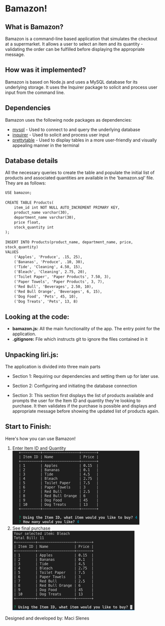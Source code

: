 # Bamazon!

## What is Bamazon?

Bamazon is a command-line based application that simulates the checkout at a supermarket. It allows a user to select an item and its quantity - validating the order can be fulfilled before displaying the appropriate message.

## How was it implemented?

Bamazon is based on Node.js and uses a MySQL database for its underlying storage. It uses the Inquirer package to solicit and process user input from the command line.

## Dependencies

Bamazon uses the following node packages as dependencies:

* [mysql](https://www.npmjs.com/package/mysql) - Used to connect to and query the underlying database
* [inquirer](https://www.npmjs.com/package/inquirer) - Used to solicit and process user input
* [prettytable](https://www.npmjs.com/package/prettytable) - Used to display tables in a more user-friendly and visually appealing manner in the terminal

## Database details

All the necessary queries to create the table and populate the initial list of products and associated quantities are available in the 'bamazon.sql' file. They are as follows:

```
USE bamazon;

CREATE TABLE Products(
	item_id int NOT NULL AUTO_INCREMENT PRIMARY KEY,
    product_name varchar(30),
    department_name varchar(30),
    price float,
    stock_quantity int
);

INSERT INTO Products(product_name, department_name, price, stock_quantity)
VALUES
	('Apples', 'Produce', .15, 25),
    ('Bananas', 'Produce', .10, 30),
	('Tide', 'Cleaning', 4.50, 15),
    ('Bleach', 'Cleaning', 2.75, 20),
	('Toilet Paper', 'Paper Products', 7.50, 3),
    ('Paper Towels', 'Paper Products', 3, 7),
	('Red Bull', 'Beverages', 2.50, 10),
    ('Red Bull Orange', 'Beverages', 6, 15),
	('Dog Food', 'Pets', 45, 10),
    ('Dog Treats', 'Pets', 13, 8)

``` 
## Looking at the code:
* **bamazon.js:** All the main functionality of the app. The entry point for the application.
* **.gitignore:** File which instructs git to ignore the files contained in it

 
## Unpacking liri.js:
The application is divided into three main parts
* Section 1: Requiring our dependencies and setting them up for later use.

* Section 2: Configuring and initiating the database connection

* Section 3: This section first displays the list of products available and prompts the user for the Item ID and quantity they're looking to purchase. It then validates if the purchase is possible and displays and appropriate message before showing the updated list of products again.
 
## Start to Finish:
Here's how you can use Bamazon!

1. Enter Item ID and Quantity
![initial-input](images/screen1.png)
2. See final purchase
![final-purchase](images/screen2.png)


Designed and developed by: Maci Slenes
